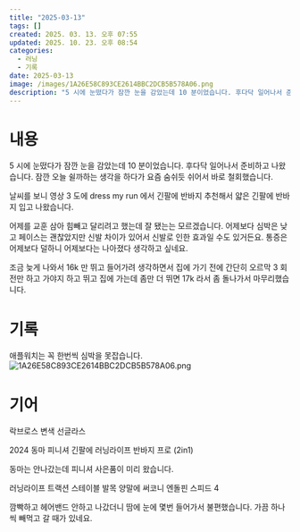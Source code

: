 ```yaml
---
title: "2025-03-13"
tags: []
created: 2025. 03. 13. 오후 07:55
updated: 2025. 10. 23. 오후 08:54
categories:
  - 러닝
  - 기록
date: 2025-03-13
image: /images/1A26E58C893CE2614BBC2DCB5B578A06.png
description: "5 시에 눈떴다가 잠깐 눈을 감았는데 10 분이었습니다. 후다닥 일어나서 준비하고 나왔습니다. 잠깐 오늘 쉴까하는 생각을 하다가 요즘 숨쉬듯 쉬어서 바로 철회했습니다. 날씨를 보니 영상 3 도에 dress my run 에서 긴팔에 반바지 추천해서 얇은 긴팔에 반바지 입고 나왔습니다. 어"
---
```


# 내용

5 시에 눈떴다가 잠깐 눈을 감았는데 10 분이었습니다. 후다닥 일어나서 준비하고 나왔습니다. 잠깐 오늘 쉴까하는 생각을 하다가 요즘 숨쉬듯 쉬어서 바로 철회했습니다.

날씨를 보니 영상 3 도에 dress my run 에서 긴팔에 반바지 추천해서 얇은 긴팔에 반바지 입고 나왔습니다.

어제를 교훈 삼아 힘빼고 달리려고 했는데 잘 됐는는 모르겠습니다. 어제보다 심박은 낮고 페이스는 괜찮았지만 신발 차이가 있어서 신발로 인한 효과일 수도 있거든요. 통증은 어제보다 덜하니 어제보다는 나아졌다 생각하고 싶네요.

조금 늦게 나와서 16k 만 뛰고 들어가려 생각하면서 집에 가기 전에 간단히 오르막 3 회전만 하고 가야지 하고 뛰고 집에 가는데 좀만 더 뛰면 17k 라서 좀 돌나가서 마무리했습니다.

# 기록

애플워치는 꼭 한번씩 심박을 못잡습니다. ![1A26E58C893CE2614BBC2DCB5B578A06.png](/images/1A26E58C893CE2614BBC2DCB5B578A06.png)

# 기어

락브로스 변색 선글라스

2024 동마 피니셔 긴팔에 러닝라이프 반바지 프로 (2in1)

동마는 안나갔는데 피니셔 사은품이 미리 왔습니다.

러닝라이프 트랙션 스테이블 발목 양말에 써코니 엔돌핀 스피드 4

깜빡하고 헤어밴드 안하고 나갔더니 땀에 눈에 몇번 들어가서 불편했습니다. 가끔 하나씩 빼먹고 갈 때가 있네요.
